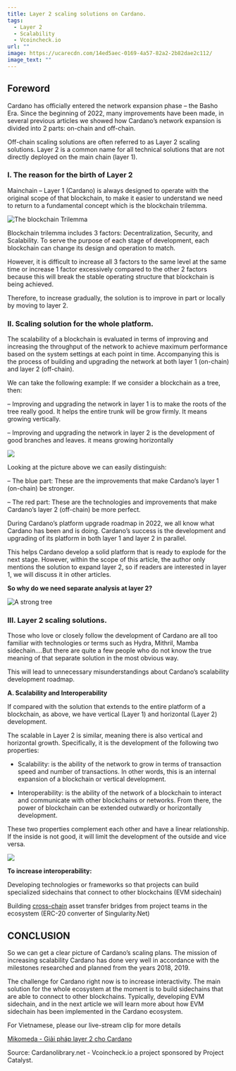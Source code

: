 ```yaml
---
title: Layer 2 scaling solutions on Cardano.
tags:
  - Layer 2
  - Scalability
  - Vcoincheck.io
url: ""
image: https://ucarecdn.com/14ed5aec-0169-4a57-82a2-2b82dae2c112/
image_text: ""
---
```


## **Foreword**

Cardano has officially entered the network expansion phase – the Basho Era. Since the beginning of 2022, many improvements have been made, in several previous articles we showed how Cardano’s network expansion is divided into 2 parts: on-chain and off-chain.

Off-chain scaling solutions are often referred to as Layer 2 scaling solutions. Layer 2 is a common name for all technical solutions that are not directly deployed on the main chain (layer 1).

### **I. The reason for the birth of Layer 2**

Mainchain – Layer 1 (Cardano) is always designed to operate with the original scope of that blockchain, to make it easier to understand we need to return to a fundamental concept which is the blockchain trilemma.

  
![The blockchain Trilemma](https://ucarecdn.com/1b6c7121-7884-4430-9653-964166837958/)

Blockchain trilemma includes 3 factors: Decentralization, Security, and Scalability. To serve the purpose of each stage of development, each blockchain can change its design and operation to match.

However, it is difficult to increase all 3 factors to the same level at the same time or increase 1 factor excessively compared to the other 2 factors because this will break the stable operating structure that blockchain is being achieved.

Therefore, to increase gradually, the solution is to improve in part or locally by moving to layer 2.

### **II. Scaling solution for the whole platform.**

The scalability of a blockchain is evaluated in terms of improving and increasing the throughput of the network to achieve maximum performance based on the system settings at each point in time. Accompanying this is the process of building and upgrading the network at both layer 1 (on-chain) and layer 2 (off-chain).

We can take the following example: If we consider a blockchain as a tree, then:

– Improving and upgrading the network in layer 1 is to make the roots of the tree really good. It helps the entire trunk will be grow firmly. It means growing vertically.

– Improving and upgrading the network in layer 2 is the development of good branches and leaves. it means growing horizontally

  
![](https://ucarecdn.com/5d8c310a-c1de-4304-9304-5dc9127fa1fd/)

Looking at the picture above we can easily distinguish:

– The blue part: These are the improvements that make Cardano’s layer 1 (on-chain) be stronger.

– The red part: These are the technologies and improvements that make Cardano’s layer 2 (off-chain) be more perfect.

During Cardano’s platform upgrade roadmap in 2022, we all know what Cardano has been and is doing. Cardano’s success is the development and upgrading of its platform in both layer 1 and layer 2 in parallel.

This helps Cardano develop a solid platform that is ready to explode for the next stage. However, within the scope of this article, the author only mentions the solution to expand layer 2, so if readers are interested in layer 1, we will discuss it in other articles.

**So why do we need separate analysis at layer 2?**

  
![A strong tree](https://ucarecdn.com/92d7d7ed-b981-48be-8d0a-809447a15f2e/)

### **III. Layer 2 scaling solutions.**

Those who love or closely follow the development of Cardano are all too familiar with technologies or terms such as Hydra, Mithril, Mamba sidechain….But there are quite a few people who do not know the true meaning of that separate solution in the most obvious way.

This will lead to unnecessary misunderstandings about Cardano’s scalability development roadmap.

**A. Scalability and Interoperability**

If compared with the solution that extends to the entire platform of a blockchain, as above, we have vertical (Layer 1) and horizontal (Layer 2) development.

The scalable in Layer 2 is similar, meaning there is also vertical and horizontal growth. Specifically, it is the development of the following two properties:

*   Scalability: is the ability of the network to grow in terms of transaction speed and number of transactions. In other words, this is an internal expansion of a blockchain or vertical development.
    
*   Interoperability: is the ability of the network of a blockchain to interact and communicate with other blockchains or networks. From there, the power of blockchain can be extended outwardly or horizontally development.
    

These two properties complement each other and have a linear relationship. If the inside is not good, it will limit the development of the outside and vice versa.

  
![](https://ucarecdn.com/b44e72d2-085c-48cf-8152-8082cf02f64b/)

**To increase interoperability:**

Developing technologies or frameworks so that projects can build specialized sidechains that connect to other blockchains (EVM sidechain)

Building [cross-chain](https://cardanolibrary.net/en/encyclopedia/cross-chain/) asset transfer bridges from project teams in the ecosystem (ERC-20 converter of Singularity.Net)

## **CONCLUSION**

So we can get a clear picture of Cardano’s scaling plans. The mission of increasing scalability Cardano has done very well in accordance with the milestones researched and planned from the years 2018, 2019.

The challenge for Cardano right now is to increase interactivity. The main solution for the whole ecosystem at the moment is to build sidechains that are able to connect to other blockchains. Typically, developing EVM sidechain, and in the next article we will learn more about how EVM sidechain has been implemented in the Cardano ecosystem.

For Vietnamese, please our live-stream clip for more details

[Mikomeda - Giải pháp layer 2 cho Cardano](https://www.youtube.com/watch?v=yCyxYy9We2E&__ec_inline=1)

Source: Cardanolibrary.net - Vcoincheck.io a project sponsored by Project Catalyst.
